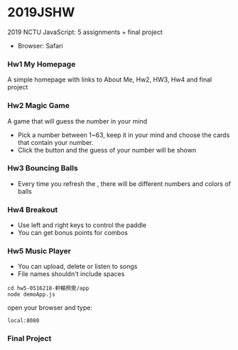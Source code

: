 # 2019JSHW
2019 NCTU JavaScript: 5 assignments + final project
* Browser: Safari

### Hw1 My Homepage 
A simple homepage with links to About Me, Hw2, HW3, Hw4 and final project

### Hw2 Magic Game
A game that will guess the number in your mind
* Pick a number between 1~63, keep it in your mind and choose the cards that contain your number.
* Click the button and the guess of your number will be shown

### Hw3 Bouncing Balls 
* Every time you refresh the , there will be different numbers and colors of balls

### Hw4 Breakout
* Use left and right keys to control the paddle 
* You can get bonus points for combos

### Hw5 Music Player 
* You can upload, delete or listen to songs
* File names shouldn't include spaces
```
cd hw5-0516218-軒轅照雯/app
node demoApp.js
```
open your browser and type:
```
local:8080
```

### Final Project 
